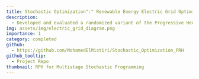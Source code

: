 ```yaml
---
title: Stochastic Optimization":" Renewable Energy Electric Grid Optimization
description:
  - Developed and evaluated a randomized variant of the Progressive Hedging algorithm to efficiently solve large-scale multistage stochastic programming problems. Demonstrated significant computational speedups with minimal loss in solution quality, using hydroelectric power scheduling as a case study.
img: assets/img/electric_grid_diagram.png
importance: 1
category: completed
github:
  - https://github.com/MohamedElMistiri/Stochastic_Optimization_PRH
github_tooltip:
  - Project Repo
thumbnail: RPH for Multistage Stochastic Programming
---
```

